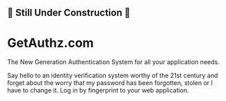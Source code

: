 ## 🚧 Still Under Construction 🚧

# GetAuthz.com 
The New Generation Authentication System for all your application needs.

Say hello to an identity verification system worthy of the 21st century and forget about the worry that my password has been forgotten, stolen or I have to change it. Log in by fingerprint to your web application.
